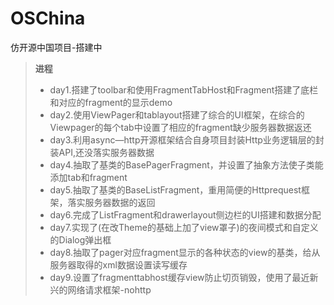 # OSChina
仿开源中国项目-搭建中
> **进程**
> - day1.搭建了toolbar和使用FragmentTabHost和Fragment搭建了底栏和对应的fragment的显示demo
> - day2.使用ViewPager和tablayout搭建了综合的UI框架，在综合的Viewpager的每个tab中设置了相应的fragment缺少服务器数据返还
> - day3.利用async—http开源框架结合自身项目封装Http业务逻辑层的封装API,还没落实服务器数据
> - day4.抽取了基类的BasePagerFragment，并设置了抽象方法使子类能添加tab和fragment
> - day5.抽取了基类的BaseListFragment，重用简便的Httprequest框架，落实服务器数据的返回
> - day6.完成了ListFragment和drawerlayout侧边栏的UI搭建和数据分配
> - day7.实现了(在改Theme的基础上加了view罩子)的夜间模式和自定义的Dialog弹出框
> - day8.抽取了pager对应fragment显示的各种状态的view的基类，给从服务器取得的xml数据设置读写缓存
> - day9.设置了fragmenttabhost缓存view防止切页销毁，使用了最近新兴的网络请求框架-nohttp
